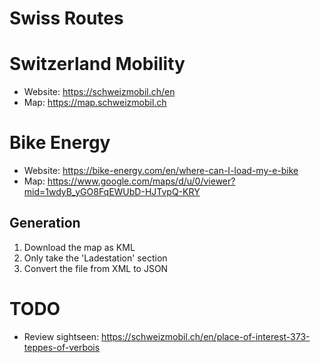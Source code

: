 # Swiss Routes

# Switzerland Mobility
* Website: https://schweizmobil.ch/en
* Map: https://map.schweizmobil.ch

# Bike Energy
* Website: https://bike-energy.com/en/where-can-I-load-my-e-bike
* Map: https://www.google.com/maps/d/u/0/viewer?mid=1wdyB_yGO8FqEWUbD-HJTvpQ-KRY

## Generation
1. Download the map as KML
2. Only take the 'Ladestation' section
3. Convert the file from XML to JSON

# TODO
* Review sightseen: https://schweizmobil.ch/en/place-of-interest-373-teppes-of-verbois